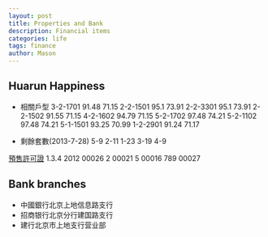 ```yaml
---
layout: post
title: Properties and Bank
description: Financial items
categories: life
tags: finance
author: Mason
---
```


## Huarun Happiness

* 相關戶型
3-2-1701 91.48 71.15
2-2-1501 95.1 73.91
2-2-3301 95.1 73.91
2-2-1502 91.55 71.15
4-2-1602 94.79 71.15
5-2-1702 97.48 74.21
5-2-1102 97.48 74.21
5-1-1501 93.25 70.99
1-2-2901 91.24 71.17

* 剩餘套數(2013-7-28)
5-9
2-11
1-23
3-19
4-9

[預售許可證](http://www.hrbfdc.gov.cn/start/)
1.3.4 2012 00026
2 00021
5 00016
789 00027

## Bank branches

* 中國銀行北京上地信息路支行
* 招商银行北京分行建国路支行
* 建行北京市上地支行营业部
